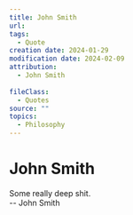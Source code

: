 ```yaml
---
title: John Smith
url: 
tags:
  - Quote
creation date: 2024-01-29
modification date: 2024-02-09
attribution:
  - John Smith
 
fileClass:
  - Quotes
source: ""
topics:
  - Philosophy
---
```


# John Smith

Some really deep shit.  
-- John Smith
